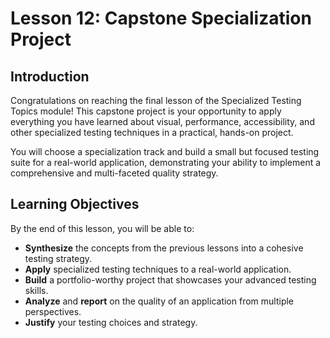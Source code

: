 # Lesson 12: Capstone Specialization Project

## Introduction

Congratulations on reaching the final lesson of the Specialized Testing Topics module! This capstone project is your opportunity to apply everything you have learned about visual, performance, accessibility, and other specialized testing techniques in a practical, hands-on project.

You will choose a specialization track and build a small but focused testing suite for a real-world application, demonstrating your ability to implement a comprehensive and multi-faceted quality strategy.

## Learning Objectives

By the end of this lesson, you will be able to:

- **Synthesize** the concepts from the previous lessons into a cohesive testing strategy.
- **Apply** specialized testing techniques to a real-world application.
- **Build** a portfolio-worthy project that showcases your advanced testing skills.
- **Analyze** and **report** on the quality of an application from multiple perspectives.
- **Justify** your testing choices and strategy.